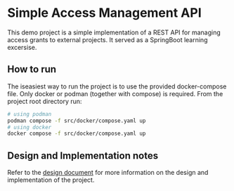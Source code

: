Simple Access Management API
===
This demo project is a simple implementation of a REST API for managing access grants to external projects. It served as a SpringBoot learning excersise.

## How to run
The iseasiest way to run the project is to use the provided docker-compose file. Only docker or podman (together with compose) is required.
From the project root directory run:

```bash
# using podman
podman compose -f src/docker/compose.yaml up
# using docker
docker compose -f src/docker/compose.yaml up
```


## Design and Implementation notes
Refer to the [design document](DESIGN.md) for more information on the design and implementation of the project.